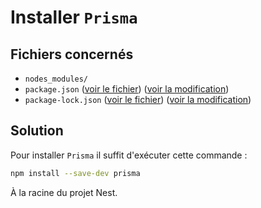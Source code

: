 # Installer `Prisma`

## Fichiers concernés

- `nodes_modules/`
- `package.json` ([voir le fichier](./e-commerce/package.json)) ([voir la modification](https://github.com/benjGam/E-Commerce-API-NW/commit/22b3aacc18c59eb048a10b4389a0278d85c767a1#diff-38b8baea43f15fba48452ff23356b674c36c4faaa50df5a0127764f72d303cf0))
- `package-lock.json` ([voir le fichier](./e-commerce/package-lock.json)) ([voir la modification](https://github.com/benjGam/E-Commerce-API-NW/commit/22b3aacc18c59eb048a10b4389a0278d85c767a1#diff-ad69631a282c20344acf7aa340b0067401a8348f62d767f68e52e5deed5f7a4e))

## Solution

Pour installer `Prisma` il suffit d'exécuter cette commande :

```sh
npm install --save-dev prisma
```

À la racine du projet Nest.